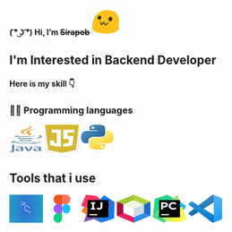 **( ͡° ͜ʖ ͡°) Hi,  I’m ~~Sirapob~~**
<span> 
  <img src="image.gif" height="50px" width="50px">
</span>

## I'm Interested in Backend Developer 

#### Here is my skill 👇

###  👨‍💻  Programming languages

<p align ="left">
<img src="Programming Language/java.png" alt="Java" height="50" width="60" />
<img src="Programming Language/js.png" alt="js" height="50" width="60" />
<img src="Programming Language/python.png" alt="python" height="50" width="60" />
</p>

## Tools that i use

<p align ="left">
<img src="Tools/Kali.jpg" alt="kali" height="50" width="60" />
<img src="Tools/figma.png" alt="js" height="50" width="60" />
<img src="Tools/ij.png" alt="ij" height="50" width="60" />
<img src="Tools/netbean.png" alt="netbeans" height="50" width="60" />
<img src="Tools/pc.png" alt="pc" height="50" width="60" />
<img src="Tools/vs.png" alt="vs" height="50" width="60" />
</p>






